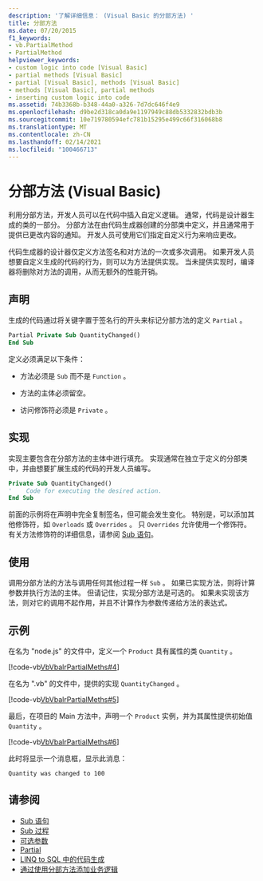```yaml
---
description: '了解详细信息： (Visual Basic 的分部方法) '
title: 分部方法
ms.date: 07/20/2015
f1_keywords:
- vb.PartialMethod
- PartialMethod
helpviewer_keywords:
- custom logic into code [Visual Basic]
- partial methods [Visual Basic]
- partial [Visual Basic], methods [Visual Basic]
- methods [Visual Basic], partial methods
- inserting custom logic into code
ms.assetid: 74b3368b-b348-44a0-a326-7d7dc646f4e9
ms.openlocfilehash: d9be2d318ca0da9e1197949c88db5332832bdb3b
ms.sourcegitcommit: 10e719780594efc781b15295e499c66f316068b8
ms.translationtype: MT
ms.contentlocale: zh-CN
ms.lasthandoff: 02/14/2021
ms.locfileid: "100466713"
---
```

# <a name="partial-methods-visual-basic"></a>分部方法 (Visual Basic)

利用分部方法，开发人员可以在代码中插入自定义逻辑。 通常，代码是设计器生成的类的一部分。 分部方法在由代码生成器创建的分部类中定义，并且通常用于提供已更改内容的通知。 开发人员可使用它们指定自定义行为来响应更改。  
  
 代码生成器的设计器仅定义方法签名和对方法的一次或多次调用。 如果开发人员想要自定义生成的代码的行为，则可以为方法提供实现。 当未提供实现时，编译器将删除对方法的调用，从而无额外的性能开销。  
  
## <a name="declaration"></a>声明  

 生成的代码通过将关键字置于签名行的开头来标记分部方法的定义 `Partial` 。  
  
```vb  
Partial Private Sub QuantityChanged()  
End Sub  
```  
  
 定义必须满足以下条件：  
  
- 方法必须是 `Sub` 而不是 `Function` 。  
  
- 方法的主体必须留空。  
  
- 访问修饰符必须是 `Private` 。  
  
## <a name="implementation"></a>实现  

 实现主要包含在分部方法的主体中进行填充。 实现通常在独立于定义的分部类中，并由想要扩展生成的代码的开发人员编写。  
  
```vb  
Private Sub QuantityChanged()  
'    Code for executing the desired action.  
End Sub  
```  
  
 前面的示例将在声明中完全复制签名，但可能会发生变化。 特别是，可以添加其他修饰符，如 `Overloads` 或 `Overrides` 。 只 `Overrides` 允许使用一个修饰符。 有关方法修饰符的详细信息，请参阅 [Sub 语句](../../../language-reference/statements/sub-statement.md)。  
  
## <a name="use"></a>使用  

 调用分部方法的方法与调用任何其他过程一样 `Sub` 。 如果已实现方法，则将计算参数并执行方法的主体。 但请记住，实现分部方法是可选的。 如果未实现该方法，则对它的调用不起作用，并且不计算作为参数传递给方法的表达式。  
  
## <a name="example"></a>示例  

 在名为 "node.js" 的文件中，定义一个 `Product` 具有属性的类 `Quantity` 。  
  
 [!code-vb[VbVbalrPartialMeths#4](~/samples/snippets/visualbasic/VS_Snippets_VBCSharp/VbVbalrPartialMeths/VB/Class1.vb#4)]  
  
 在名为 ".vb" 的文件中，提供的实现 `QuantityChanged` 。  
  
 [!code-vb[VbVbalrPartialMeths#5](~/samples/snippets/visualbasic/VS_Snippets_VBCSharp/VbVbalrPartialMeths/VB/Class1.vb#5)]  
  
 最后，在项目的 Main 方法中，声明一个 `Product` 实例，并为其属性提供初始值 `Quantity` 。  
  
 [!code-vb[VbVbalrPartialMeths#6](~/samples/snippets/visualbasic/VS_Snippets_VBCSharp/VbVbalrPartialMeths/VB/Class1.vb#6)]  
  
 此时将显示一个消息框，显示此消息：  
  
 `Quantity was changed to 100`  
  
## <a name="see-also"></a>请参阅

- [Sub 语句](../../../language-reference/statements/sub-statement.md)
- [Sub 过程](./sub-procedures.md)
- [可选参数](./optional-parameters.md)
- [Partial](../../../language-reference/modifiers/partial.md)
- [LINQ to SQL 中的代码生成](../../../../framework/data/adonet/sql/linq/code-generation-in-linq-to-sql.md)
- [通过使用分部方法添加业务逻辑](../../../../framework/data/adonet/sql/linq/adding-business-logic-by-using-partial-methods.md)
